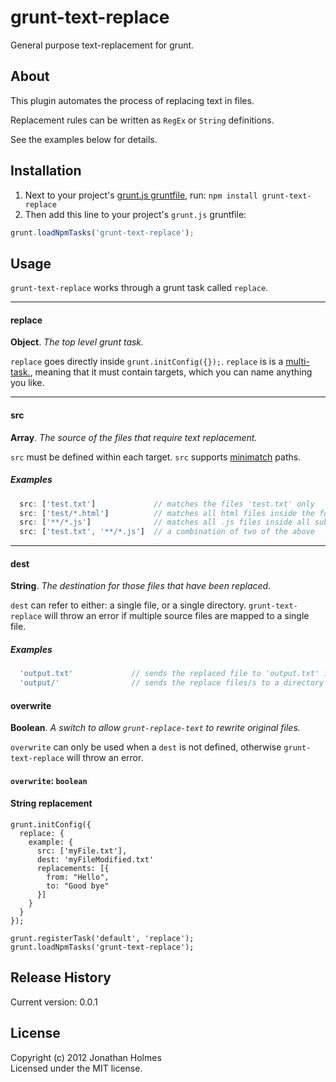 # grunt-text-replace
General purpose text-replacement for grunt.

## About

This plugin automates the process of replacing text in files.

Replacement rules can be written as `RegEx` or `String` definitions. 

See the examples below for details.


## Installation

1. Next to your project's [grunt.js gruntfile][getting_started], run: 
`npm install grunt-text-replace`
1. Then add this line to your project's `grunt.js` gruntfile:

```javascript
grunt.loadNpmTasks('grunt-text-replace');
```

[grunt]: http://gruntjs.com/
[getting_started]: https://github.com/gruntjs/grunt/blob/master/docs/getting_started.md


## Usage

`grunt-text-replace` works through a grunt task called `replace`.

---

#### replace

**Object**. *The top level grunt task.* 

`replace` goes directly inside `grunt.initConfig({});`. `replace` is is a 
[multi-task.][multitask], meaning that it must contain targets, which you can 
name anything you like.

[multitask]: https://github.com/gruntjs/grunt/blob/master/docs/api.md#gruntregistermultitask

---

#### src

**Array**. *The source of the files that require text replacement.*

`src` must be defined within each target. `src` supports [minimatch][minimatch] paths.

##### Examples

```javascript
  src: ['test.txt']             // matches the files 'test.txt' only
  src: ['test/*.html']          // matches all html files inside the folder 'test'
  src: ['**/*.js']              // matches all .js files inside all subdirctories 
  src: ['test.txt', '**/*.js']  // a combination of two of the above
```

[minimatch]: https://github.com/isaacs/minimatch

---

#### dest

**String**. *The destination for those files that have been replaced.*

`dest` can refer to either: a single file, or a single directory. 
`grunt-text-replace` will throw an error if multiple source files are mapped to
a single file. 

##### Examples

```javascript 
  'output.txt'             // sends the replaced file to 'output.txt' inside the grunt.js directory
  'output/'                // sends the replace files/s to a directory called 'output'
```

#### overwrite

**Boolean**. *A switch to allow `grunt-replace-text` to rewrite original files.*

`overwrite` can only be used when a `dest` is not defined, otherwise 
`grunt-text-replace` will throw an error.


#### `overwrite`: `boolean`

#### String replacement

    grunt.initConfig({
      replace: {
        example: {
          src: ['myFile.txt'],
          dest: 'myFileModified.txt'
          replacements: [{
            from: "Hello",
            to: "Good bye"
          }]
        }
      }
    });

    grunt.registerTask('default', 'replace');
    grunt.loadNpmTasks('grunt-text-replace'); 





## Release History
Current version:  0.0.1

## License
Copyright (c) 2012 Jonathan Holmes  
Licensed under the MIT license.
